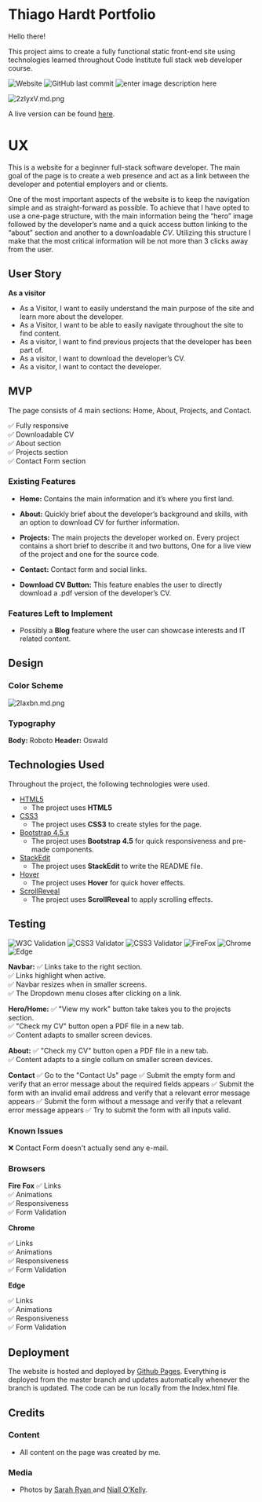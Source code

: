 # Thiago Hardt Portfolio

Hello there!

This project aims to create a fully functional static front-end site using technologies learned throughout Code Institute full stack web developer course.

![Website](https://img.shields.io/website?style=for-the-badge&url=https%3A%2F%2Fthiagohardt.github.io%2Fthiago-hardt-portfolio%2F) ![GitHub last commit](https://img.shields.io/github/last-commit/thiagohardt/thiago-hardt-portfolio?style=for-the-badge) ![enter image description here](https://img.shields.io/github/languages/count/thiagohardt/thiago-hardt-portfolio?style=for-the-badge)
 
![2zIyxV.md.png](https://iili.io/2zIyxV.md.png)

A live version can be found [here](https://thiagohardt.github.io/thiago-hardt-portfolio/).

# UX

This is a website for a beginner full-stack software developer.
The main goal of the page is to create a web presence and act as a link between the developer and potential employers and or clients.

One of the most important aspects of the website is to keep the navigation simple and as straight-forward as possible. To achieve that I have opted to use a one-page structure, with the main information being the “hero” image followed by the developer’s name and a quick access button linking to the “about” section and another to a downloadable _CV_. Utilizing this structure I make that the most critical information will be not more than 3 clicks away from the user.

## User Story

 **As a visitor**
 - As a Visitor, I want to easily understand the main purpose of the site and learn more about the developer.
 -  As a Visitor, I want to be able to easily navigate throughout the site to find content. 
 - As a visitor, I want to find previous projects that the developer has been part of. 
 - As a visitor, I want to download the developer’s CV. 
 - As a visitor, I want to contact the developer.


## MVP
The page consists of 4 main sections: Home, About, Projects, and Contact.
  

:white_check_mark: Fully responsive<br>
:white_check_mark: Downloadable CV <br>
:white_check_mark: About section <br>
:white_check_mark: Projects section <br>
:white_check_mark: Contact Form section<br>

### Existing Features

- **Home:**
Contains the main information and it’s where you first land.

- **About:**
Quickly brief about the developer’s background and skills, with an option to download CV for further information.

- **Projects:**
The main projects the developer worked on. Every project contains a short brief to describe it and two buttons, One for a live view of the project and one for the source code.

- **Contact:**
Contact form and social links.
- **Download CV Button:** This feature enables the user to directly download a .pdf version of the developer’s CV.

### Features Left to Implement

- Possibly a **Blog** feature where the user can showcase interests and IT related content.

## Design

### Color Scheme
![2Iaxbn.md.png](https://iili.io/2Iaxbn.md.png)

### Typography

**Body:** Roboto
**Header:** Oswald


## Technologies Used

Throughout the project, the following technologies were used.

- [HTML5](https://developer.mozilla.org/en-US/docs/Web/Guide/HTML/HTML5)
  - The project uses **HTML5**
- [CSS3](https://developer.mozilla.org/en-US/docs/Archive/CSS3)
  - The project uses **CSS3** to create styles for the page.
- [Bootstrap 4.5.x](https://getbootstrap.com/)
  - The project uses **Bootstrap 4.5** for quick responsiveness and pre-made components.
- [StackEdit](https://stackedit.io/)
  - The project uses **StackEdit** to write the README file.
- [Hover](https://ianlunn.github.io/Hover/)
  - The project uses **Hover** for quick hover effects.
 - [ScrollReveal](https://scrollrevealjs.org/)
   - The project uses **ScrollReveal** to apply scrolling effects.

## Testing

![W3C Validation](https://img.shields.io/w3c-validation/html?style=for-the-badge&targetUrl=https%3A%2F%2Fthiagohardt.github.io%2Fthiago-hardt-portfolio%2F) ![CSS3 Validator](https://img.shields.io/badge/CSS3-validated-green?style=for-the-badge) ![CSS3 Validator](https://img.shields.io/badge/TEsts-passed-green?style=for-the-badge)
![FireFox](https://img.shields.io/badge/firefox-passed-green?style=for-the-badge) ![Chrome](https://img.shields.io/badge/Chrome-passed-green?style=for-the-badge) ![Edge](https://img.shields.io/badge/edge-passed-green?style=for-the-badge)


**Navbar:**
    :white_check_mark:  Links take to the right section.<br>
    :white_check_mark:  Links highlight when active.<br>
    :white_check_mark:  Navbar resizes when in smaller screens.<br>
    :white_check_mark: The Dropdown menu closes after clicking on a link.<br>
    
**Hero/Home:**
    :white_check_mark:  "View my work" button take takes you to the projects section.<br>
    :white_check_mark:  "Check my CV" button open a PDF file in a new tab.<br>
    :white_check_mark:  Content adapts to smaller screen devices.<br>
    
 **About:**
    :white_check_mark:  "Check my CV" button open a PDF file in a new tab.<br>
    :white_check_mark:  Content adapts to a single collum on smaller screen devices.<br>
    
**Contact**
    :white_check_mark:  Go to the "Contact Us" page
    :white_check_mark:  Submit the empty form and verify that an error message about the required fields appears
    :white_check_mark:  Submit the form with an invalid email address and verify that a relevant error message appears
    :white_check_mark:  Submit the form without a message and verify that a relevant error message appears
    :white_check_mark: Try to submit the form with all inputs valid.


### Known Issues
:x: Contact Form doesn't actually send any e-mail. 

### Browsers

**Fire Fox**
 :white_check_mark: Links <br>
 :white_check_mark: Animations<br>
 :white_check_mark: Responsiveness<br>
 :white_check_mark: Form Validation<br>

**Chrome**

 :white_check_mark: Links <br>
 :white_check_mark: Animations<br>
 :white_check_mark: Responsiveness<br>
 :white_check_mark: Form Validation<br>

**Edge**

 :white_check_mark: Links <br>
 :white_check_mark: Animations<br>
 :white_check_mark: Responsiveness<br>
 :white_check_mark: Form Validation<br>
 

## Deployment

The website is hosted and deployed by [Github Pages](https://pages.github.com/).
Everything is deployed from the master branch and updates automatically whenever the branch is updated.
The code can be run locally from the Index.html file.

## Credits

### Content

- All content on the page was created by me. 

### Media

- Photos by [Sarah Ryan ](https://www.sarahryanphoto.com/?fbclid=IwAR3730d96HQXLyUQcNkw34EYJ9-y29WRntj8SY_hU9366dvhbUaDK2_jgeo) and [Niall O'Kelly](https://niallokelly.com/?fbclid=IwAR3730d96HQXLyUQcNkw34EYJ9-y29WRntj8SY_hU9366dvhbUaDK2_jgeo).



<!--stackedit_data:
eyJoaXN0b3J5IjpbNzgxNTA3NDQ3LDExNDgwNjIzMTYsLTkyNj
g1NzEyOSwtMTQ5Nzk4OTQ0MiwtMTYxOTM0ODkzMCwyMDkwOTYy
NjU4LC0xNTk3ODUzNDQzLDE2NTQ5OTA3NTQsMTIyMzU5NjUxNS
wtNDg3OTQ1MzY1LDExMzIwMDU1ODksLTEzODIzOTU1MzcsLTg5
NjE0NjUxLC0yMDQxNTYzNjE3LC05NTIwMTIxOCw2ODg4NzE5OD
YsLTIwMzU2ODc2NzEsLTIxMTQ5NTg4NCw4Mzk2OTM1MjYsMTcy
MDY2ODc0NF19
-->